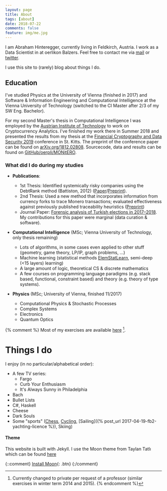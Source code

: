 ```yaml
---
layout: page
title: About
tags: [about]
date: 2018-07-22
comments: false
feature: img/me.jpg
---
```

I am Abraham Hinteregger, currently living in Feldkirch, Austria. I work as a Data Scientist in at oerlikon Balzers. Feel free to contact me via [mail](mailto:oerpli@outlook.com) or [twitter](http://twitter.com/oerpli).

I use this site to (rarely) blog about things I do. 

## Education
I've studied Physics at the University of Vienna (finished in 2017) and Software & Information Engineering and Computational Intelligence at the Vienna University of Technology (switched to the CI Master after 2/3 of my SW Eng. Bachelor). 

For my second Master's thesis in Computational Intelligence I was employed by the [Austrian Institute of Technology](http://ait.ac.at/) to work on Cryptocurrency Analytics.
I've finished my work there in Summer 2018 and presented the results from my thesis at the  [Financial Cryptography and Data Security 2019](http://fc19.ifca.ai/) conference in St. Kitts. The preprint of the conference paper can be found on [arXiv.org/1812.02808](https://arxiv.org/abs/1812.02808). Sourcecode, data and results can be found on [GitHub/oerpli/MONitERO](https://github.com/oerpli/MONitERO).


### What did I do during my studies

* **Publications**:
	* 1st Thesis: Identified systemically risky companies using the DebtRank method (Battiston, 2012) ([Paper](https://www.mdpi.com/1099-4300/20/10/792)/[Preprint](https://arxiv.org/abs/1801.10487)).
    * 2nd Thesis: Used a new method that incorporates information from currency forks to trace Monero transactions; evaluated effectiveness against previously published traceability heuristics ([Preprint](https://arxiv.org/abs/1812.02808))
    * Journal Paper: [Forensic analysis of Turkish elections in 2017–2018](https://journals.plos.org/plosone/article?id=10.1371/journal.pone.0204975). My contributions for this paper were marginal (data curation & software).

* **Computational Intelligence** (MSc; Vienna University of Technology, only thesis remaining)
	* Lots of algorithms, in some cases even applied to other stuff (geometry, game theory, LP/IP, graph problems, ...)
	* Machine learning (statistical methods [ElemStatLearn](http://statweb.stanford.edu/~tibs/ElemStatLearn/), semi-deep (<15 layers) learning)
	* A large amount of logic, theoretical CS & discrete mathematics
    * A few courses on programming language paradigms (e.g. stack based, functional, constraint based) and theory (e.g. theory of type systems).

* **Physics** (MSc; University of Vienna, finished 11/2017)
	* Computational Physics & Stochastic Processes
	* Complex Systems
	* Electronics
	* Quantum Optics

{% comment %}
Most of my exercises are available [here](https://github.com/oerpli/exerCIses/) [^1].

[^1]: Currently changed to private per request of a professor (similar exercises in winter term 2014 and 2015).
{% endcomment %}

# Things I do

I enjoy (in no particular/alphabetical order):

* A few TV series:
	* Fargo
	* Curb Your Enthusiasm
	* It's Always Sunny in Philadelphia
* Bach
* Bullet Lists
* C#, Haskell
* Cheese
* Dark Souls
* Some "sports" ([Chess](http://de.lichess.org/@/oerpli), [Cycling](https://www.strava.com/athletes/12093854), [Sailing]({% post_url 2017-04-19-fb2-yachting-licence %}), Skiing)


#### Theme
This website is built with Jekyll. I use the Moon theme from Taylan Tatlı which can be found [here](https://github.com/TaylanTatli/Moon)

{::comment}
[Install Moon](https://github.com/TaylanTatli/Moon){: .btn}
{:/comment}
